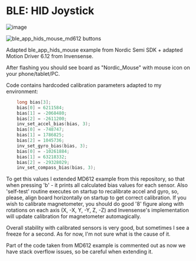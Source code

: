 # BLE: HID Joystick

![image](https://cloud.githubusercontent.com/assets/14309815/22438204/bef53b62-e733-11e6-9408-a8c41516bd13.gif)

![ble_app_hids_mouse_md612 buttons](https://cloud.githubusercontent.com/assets/14309815/22778568/16032188-eec0-11e6-97be-2b5ea431b305.gif)

Adapted ble_app_hids_mouse example from Nordic Semi SDK + adapted Motion Driver 6.12 from Invensense.

After flashing you should see board as "Nordic_Mouse" with mouse icon on your phone/tablet/PC.

Code contains hardcoded calibration parameters adapted to my environment:

```C
    long bias[3];
    bias[0] = 6211584;
    bias[1] = -2068480;
    bias[2] = -2611200;
    inv_set_accel_bias(bias, 3);
    bias[0] = -748747;
    bias[1] = 1786825;
    bias[2] = 1045736;
    inv_set_gyro_bias(bias, 3);
    bias[0] = -10261884;
    bias[1] = 63218332;
    bias[2] = -29328029;
    inv_set_compass_bias(bias, 3);
```

To get this values I extended MD612 example from this repository, so that when pressing 'b' - it prints all calculated bias values for each sensor.
Also 'self-test' routine executes on startup to recalibrate accel and gyro, so, please, align board horizontally on startup to get correct calibration.
If you wish to calibrate magnetometer, you should do good '8' figure along with rotations on each axis (X, -X, Y, -Y, Z, -Z) and Invensense's implementation will update calibration for magnetometer automagically.

Overall stability with calibrated sensors is very good, but sometimes I see a freeze for a second. As for now, I'm not sure what is the cause of it.

Part of the code taken from MD612 example is commented out as now we have stack overflow issues, so be careful when extending it.
